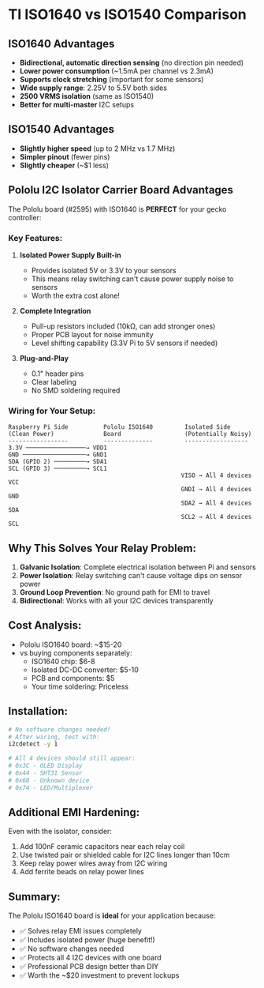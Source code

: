# TI ISO1640 vs ISO1540 Comparison

## ISO1640 Advantages
- **Bidirectional, automatic direction sensing** (no direction pin needed)
- **Lower power consumption** (~1.5mA per channel vs 2.3mA)
- **Supports clock stretching** (important for some sensors)
- **Wide supply range**: 2.25V to 5.5V both sides
- **2500 VRMS isolation** (same as ISO1540)
- **Better for multi-master** I2C setups

## ISO1540 Advantages
- **Slightly higher speed** (up to 2 MHz vs 1.7 MHz)
- **Simpler pinout** (fewer pins)
- **Slightly cheaper** (~$1 less)

## Pololu I2C Isolator Carrier Board Advantages

The Pololu board (#2595) with ISO1640 is **PERFECT** for your gecko controller:

### Key Features:
1. **Isolated Power Supply Built-in**
   - Provides isolated 5V or 3.3V to your sensors
   - This means relay switching can't cause power supply noise to sensors
   - Worth the extra cost alone!

2. **Complete Integration**
   - Pull-up resistors included (10kΩ, can add stronger ones)
   - Proper PCB layout for noise immunity
   - Level shifting capability (3.3V Pi to 5V sensors if needed)

3. **Plug-and-Play**
   - 0.1" header pins
   - Clear labeling
   - No SMD soldering required

### Wiring for Your Setup:
```
Raspberry Pi Side          Pololu ISO1640         Isolated Side
(Clean Power)              Board                  (Potentially Noisy)
-----------------          --------------         ------------------
3.3V ─────────────────→ VDD1                    
GND ──────────────────→ GND1                    
SDA (GPIO 2) ─────────→ SDA1                    
SCL (GPIO 3) ─────────→ SCL1                    
                                                 VISO → All 4 devices VCC
                                                 GNDI → All 4 devices GND
                                                 SDA2 → All 4 devices SDA  
                                                 SCL2 → All 4 devices SCL
```

## Why This Solves Your Relay Problem:

1. **Galvanic Isolation**: Complete electrical isolation between Pi and sensors
2. **Power Isolation**: Relay switching can't cause voltage dips on sensor power
3. **Ground Loop Prevention**: No ground path for EMI to travel
4. **Bidirectional**: Works with all your I2C devices transparently

## Cost Analysis:
- Pololu ISO1640 board: ~$15-20
- vs buying components separately:
  - ISO1640 chip: $6-8
  - Isolated DC-DC converter: $5-10
  - PCB and components: $5
  - Your time soldering: Priceless

## Installation:
```bash
# No software changes needed!
# After wiring, test with:
i2cdetect -y 1

# All 4 devices should still appear:
# 0x3C - OLED Display
# 0x44 - SHT31 Sensor
# 0x68 - Unknown device
# 0x74 - LED/Multiplexer
```

## Additional EMI Hardening:
Even with the isolator, consider:
1. Add 100nF ceramic capacitors near each relay coil
2. Use twisted pair or shielded cable for I2C lines longer than 10cm
3. Keep relay power wires away from I2C wiring
4. Add ferrite beads on relay power lines

## Summary:
The Pololu ISO1640 board is **ideal** for your application because:
- ✅ Solves relay EMI issues completely
- ✅ Includes isolated power (huge benefit!)
- ✅ No software changes needed
- ✅ Protects all 4 I2C devices with one board
- ✅ Professional PCB design better than DIY
- ✅ Worth the ~$20 investment to prevent lockups